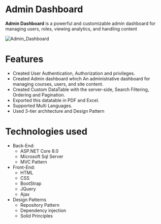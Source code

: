 # Admin Dashboard


**Admin Dashboard** is a powerful and customizable admin dashboard for managing users, roles, viewing analytics, and handling content 


![Admin_Dashboard](https://github.com/user-attachments/assets/07c1c3d9-bf1a-4022-959c-be7d28d80b6a)

# Features
 * Created User Authentication, Authorization and privileges.
 * Created Admin dashboard which An administrative dashboard for managing courses, users, and site content.
 * Created Custom DataTable with the server-side, Search Filtering, Ordering and Pagination.
 * Exported this datatable in PDF and Excel.
 * Supported Multi Languages.
 * Used 3-tier architecture and Design Pattern


# Technologies used 

* Back-End:
  * ASP.NET Core 8.0
  * Microsoft Sql Server
  * MVC Pattern
* Front-End:
  * HTML
  * CSS
  * BootStrap
  * JQuery
  * Ajax
* Design Patterns
  * Repository Pattern
  * Dependency injection 
  * Solid Principles







